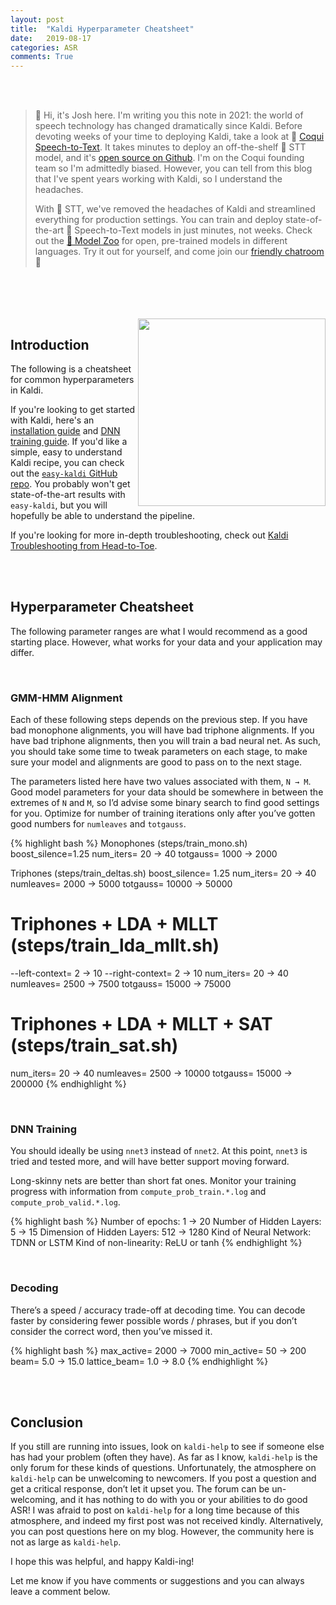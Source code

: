 ```yaml
---
layout: post
title:  "Kaldi Hyperparameter Cheatsheet"
date:   2019-08-17
categories: ASR
comments: True
---
```

<br/>
<br/>

> 👋 Hi, it's Josh here. I'm writing you this note in 2021: the world of speech technology has changed dramatically since Kaldi. Before devoting weeks of your time to deploying Kaldi, take a look at 🐸 [Coqui Speech-to-Text][coqui-github]. It takes minutes to deploy an off-the-shelf 🐸 STT model, and it's [open source on Github][coqui-github]. I'm on the Coqui founding team so I'm admittedly biased. However, you can tell from this blog that I've spent years working with Kaldi, so I understand the headaches.
>
> With 🐸 STT, we've removed the headaches of Kaldi and streamlined everything for production settings. You can train and deploy state-of-the-art 🐸 Speech-to-Text models in just minutes, not weeks. Check out the [🐸 Model Zoo][coqui-model-zoo] for open, pre-trained models in different languages. Try it out for yourself, and come join our [friendly chatroom][coqui-gitter] 💚

<br/>
<br/>
<br/>
<br/>

<img src="/misc/kaldi_text_and_logo.png" align="right" style="width: 300px;"/>

## Introduction

The following is a cheatsheet for common hyperparameters in Kaldi.

If you're looking to get started with Kaldi, here's an [installation guide][install-kaldi] and [DNN training guide][train-kaldi]. If you'd like a simple, easy to understand Kaldi recipe, you can check out the [`easy-kaldi` GitHub repo][easy-kaldi]. You probably won't get state-of-the-art results with `easy-kaldi`, but you will hopefully be able to understand the pipeline.

If you're looking for more in-depth troubleshooting, check out [Kaldi Troubleshooting from Head-to-Toe][troubleshooting].

<br/>
<br/>

## Hyperparameter Cheatsheet 

The following parameter ranges are what I would recommend as a good starting place. However, what works for your data and your application may differ.

<br/>

### GMM-HMM Alignment

Each of these following steps depends on the previous step. If you have bad monophone alignments, you will have bad triphone alignments. If you have bad triphone alignments, then you will train a bad neural net. As such, you should take some time to tweak parameters on each stage, to make sure your model and alignments are good to pass on to the next stage.

The parameters listed here have two values associated with them, `N → M`. Good model parameters for your data should be somewhere in between the extremes of `N` and `M`, so I’d advise some binary search to find good settings for you. Optimize for number of training iterations only after you’ve gotten good numbers for `numleaves` and `totgauss`.

{% highlight bash %}
Monophones (steps/train_mono.sh)
boost_silence=1.25
num_iters= 20 → 40
totgauss= 1000 → 2000

Triphones (steps/train_deltas.sh)
boost_silence= 1.25
num_iters= 20 → 40
numleaves= 2000 → 5000
totgauss= 10000 → 50000

# Triphones + LDA + MLLT (steps/train_lda_mllt.sh)
--left-context= 2 → 10
--right-context= 2 → 10
num_iters= 20 → 40
numleaves= 2500 → 7500
totgauss= 15000 → 75000

# Triphones + LDA + MLLT + SAT (steps/train_sat.sh)
num_iters= 20 → 40
numleaves= 2500 → 10000
totgauss= 15000 → 200000
{% endhighlight %}

<br/>

### DNN Training

You should ideally be using `nnet3` instead of `nnet2`. At this point, `nnet3` is tried and tested more, and will have better support moving forward.

Long-skinny nets are better than short fat ones. Monitor your training progress with information from `compute_prob_train.*.log` and `compute_prob_valid.*.log`.

{% highlight bash %}
Number of epochs: 1 → 20
Number of Hidden Layers: 5 → 15
Dimension of Hidden Layers: 512 → 1280
Kind of Neural Network: TDNN or LSTM
Kind of non-linearity: ReLU or tanh
{% endhighlight %}

<br/>

### Decoding

There’s a speed / accuracy trade-off at decoding time. You can decode faster by considering fewer possible words / phrases, but if you don’t consider the correct word, then you’ve missed it.

{% highlight bash %}
max_active= 2000 → 7000
min_active= 50 → 200
beam= 5.0 → 15.0
lattice_beam= 1.0 → 8.0
{% endhighlight %}

<br/>
<br/>

## Conclusion


If you still are running into issues, look on `kaldi-help` to see if someone else has had your problem (often they have). As far as I know, `kaldi-help` is the only forum for these kinds of questions. Unfortunately, the atmosphere on `kaldi-help` can be unwelcoming to newcomers. If you post a question and get a critical response, don’t let it upset you. The forum can be un-welcoming, and it has nothing to do with you or your abilities to do good ASR! I was afraid to post on `kaldi-help` for a long time because of this atmosphere, and indeed my first post was not received kindly. Alternatively, you can post questions here on my blog. However, the community here is not as large as `kaldi-help`.

I hope this was helpful, and happy Kaldi-ing!

Let me know if you have comments or suggestions and you can always leave a comment below. 

[install-kaldi]: http://jrmeyer.github.io/kaldi/2016/01/26/Installing-Kaldi.html
[train-kaldi]: http://jrmeyer.github.io/kaldi/2016/12/15/DNN-AM-Kaldi.html
[format-acc]: https://github.com/JRMeyer/multi-task-kaldi/blob/master/mtk/utils/format_accuracy_for_plot.sh
[plot-acc]: https://github.com/JRMeyer/multi-task-kaldi/blob/master/mtk/utils/plot_accuracy.py
[nnet2]: https://github.com/kaldi-asr/kaldi/blob/3f95ed9185d8f8f76f9fb71c915119bf8b945a66/egs/wsj/s5/steps/nnet2/train_pnorm.sh#L92
[nnet3]: https://github.com/kaldi-asr/kaldi/blob/3f95ed9185d8f8f76f9fb71c915119bf8b945a66/egs/wsj/s5/steps/nnet3/train_tdnn.sh#L92
[show-alignments]: https://github.com/kaldi-asr/kaldi/blob/master/src/bin/show-alignments.cc
[easy-kaldi]: https://github.com/JRMeyer/easy-kaldi
[wsj]: https://github.com/kaldi-asr/kaldi/blob/master/egs/wsj/s5/run.sh
[ctm]: https://github.com/kaldi-asr/kaldi/blob/master/egs/wsj/s5/steps/get_train_ctm.sh
[troubleshooting]: http://jrmeyer.github.io/asr/2019/08/17/Kaldi-troubleshooting.html
[coqui-gitter]: https://gitter.im/coqui-ai/STT
[coqui-model-zoo]: https://coqui.ai/models
[coqui-github]: https://github.com/coqui-ai/stt
